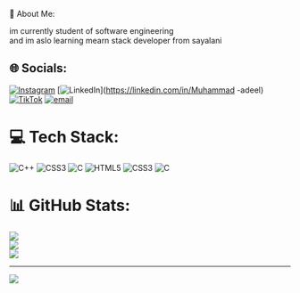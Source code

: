 💫 About Me:


im currently student of software engineering<br>and im aslo learning mearn stack developer from sayalani


## 🌐 Socials:
[![Instagram](https://img.shields.io/badge/Instagram-%23E4405F.svg?logo=Instagram&logoColor=white)](https://instagram.com/aadeel_rajpoot) [![LinkedIn](https://img.shields.io/badge/LinkedIn-%230077B5.svg?logo=linkedin&logoColor=white)](https://linkedin.com/in/Muhammad -adeel) [![TikTok](https://img.shields.io/badge/TikTok-%23000000.svg?logo=TikTok&logoColor=white)](https://tiktok.com/@@aadeel_rajpoot) [![email](https://img.shields.io/badge/Email-D14836?logo=gmail&logoColor=white)](mailto:itxrajpoot3322@gmail.com) 

# 💻 Tech Stack:
![C++](https://img.shields.io/badge/c++-%2300599C.svg?style=for-the-badge&logo=c%2B%2B&logoColor=white) ![CSS3](https://img.shields.io/badge/css3-%231572B6.svg?style=for-the-badge&logo=css3&logoColor=white) ![C](https://img.shields.io/badge/c-%2300599C.svg?style=for-the-badge&logo=c&logoColor=white) ![HTML5](https://img.shields.io/badge/html5-%23E34F26.svg?style=for-the-badge&logo=html5&logoColor=white) ![CSS3](https://img.shields.io/badge/css3-%231572B6.svg?style=for-the-badge&logo=css3&logoColor=white) ![C](https://img.shields.io/badge/c-%2300599C.svg?style=for-the-badge&logo=c&logoColor=white)
# 📊 GitHub Stats:
![](https://github-readme-stats.vercel.app/api?username=adeel771&theme=highcontrast&hide_border=false&include_all_commits=false&count_private=false)<br/>
![](https://github-readme-streak-stats.herokuapp.com/?user=adeel771&theme=highcontrast&hide_border=false)<br/>
![](https://github-readme-stats.vercel.app/api/top-langs/?username=adeel771&theme=highcontrast&hide_border=false&include_all_commits=false&count_private=false&layout=compact)

---
[![](https://visitcount.itsvg.in/api?id=adeel771&icon=0&color=0)](https://visitcount.itsvg.in)

<!-- Proudly created with GPRM ( https://gprm.itsvg.in ) -->
